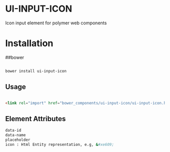 UI-INPUT-ICON
===========================

Icon input element for polymer web components

# Installation

##bower

``` bash

bower install ui-input-icon

```

## Usage

```html

<link rel="import" href="bower_components/ui-input-icon/ui-input-icon.html">


```

## Element Attributes

``` bash
data-id
data-name
placeholder
icon : Html Entity representation, e.g, &#xe609;

```